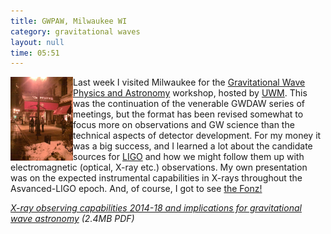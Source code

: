 ```yaml
---
title: GWPAW, Milwaukee WI
category: gravitational waves
layout: null
time: 05:51
---
```

<!-- converted from blosxom format post by dkg 22.1.2022 -->
  <!---- Begin .post ---->
<img src="images/Image0778.jpg" width="100" align="left">
Last week I visited Milwaukee for the 
<a href="http://www.gravity.phys.uwm.edu/conferences/gwpaw">Gravitational Wave Physics and Astronomy</a>
workshop, hosted by <a href="http://www4.uwm.edu/letsci/physics/">UWM</a>. This was the continuation of the venerable GWDAW
series of meetings, but the format has been revised somewhat to focus more on 
observations and GW science than the technical aspects of detector development.
For my money it was a big success, and I learned a lot about the candidate
sources for <a href="http://ligo.caltech.edu">LIGO</a> and how we might follow them
up with electromagnetic (optical, X-ray etc.) observations. My own presentation
was on the expected instrumental capabilities in X-rays throughout the
Asvanced-LIGO epoch. And, of course, I got to see 
<a href="http://www.flickr.com/photos/outsider1/5414616457">the Fonz!</a>
<p>
<em><a href="http://users.monash.edu.au/~dgallow/docs/GWPAW%20'11%20Galloway.pdf">X-ray observing capabilities 2014-18 and implications for gravitational wave astronomy</a> (2.4MB PDF)</em>
